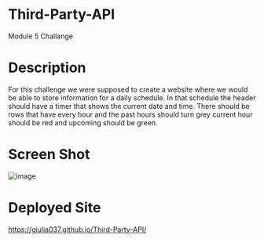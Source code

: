 # Third-Party-API
Module 5 Challange

# Description 
For this challenge we were supposed to create a website where we would be able to store information for a daily schedule. In that schedule the header should have a timer that shows the current date and time. There should be rows that have every hour and the past hours should turn grey current hour should be red and upcoming should be green. 

# Screen Shot

![image](https://user-images.githubusercontent.com/114687261/199849901-03001bc8-dfde-4270-8ee8-e0572bb5a307.png)


# Deployed Site

https://giulia037.github.io/Third-Party-API/